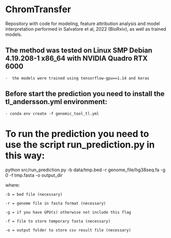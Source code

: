 # ChromTransfer
Repository with code for modeling, feature attribution analysis and model interpretation performed in Salvatore et al, 2022 (BioRxiv), as well as trained models.


## The method was tested on Linux SMP Debian 4.19.208-1 x86_64 with NVIDIA Quadro RTX 6000
    
    -  the models were trained using tensorflow-gpu==1.14 and keras

## Before start the prediction you need to install the tl_andersson.yml environment:
    
    - conda env create -f genomic_tool_tl.yml 

# To run the prediction you need to use the script run_prediction.py in this way:
  
  python src/run_prediction.py -b data/tmp.bed -r genome_file/hg38seq.fa -g 0 -f tmp.fasta -o output_dir
  
  where:
  
    -b = bed file (necessary)
    
    -r = genome file in fasta format (necessary)
    
    -g = if you have GPU(s) otherwise not include this flag
    
    -f = file to store temporary fasta (necessary)
    
    -o = output folder to store csv result file (necessary)
    
        

